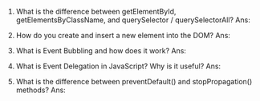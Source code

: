 1. What is the difference between getElementById, getElementsByClassName, and querySelector / querySelectorAll?
   Ans:

2. How do you create and insert a new element into the DOM?
   Ans:

3. What is Event Bubbling and how does it work?
   Ans:

4. What is Event Delegation in JavaScript? Why is it useful?
   Ans:

5. What is the difference between preventDefault() and stopPropagation() methods?
   Ans:
